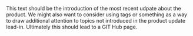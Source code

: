 This text should be the introduction of the most recent udpate about the product. We might also want to consider using tags or something as a way to draw additional attention to topics not introduced in the product update lead-in.  Ultimately this should lead to a GIT Hub page. 
